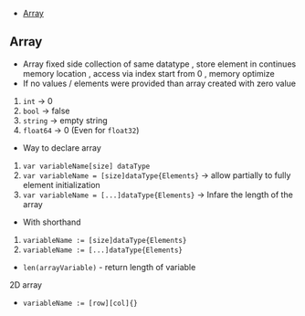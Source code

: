 - [Array](#array)


## Array
- Array fixed side collection of same datatype , store element in continues memory location , access via index start from 0 , memory optimize
- If no values / elements were provided than array created with zero value
1. `int` -> 0
2. `bool` -> false
3. `string` -> empty string
4. `float64` -> 0 (Even for `float32`)

- Way to declare array
1. `var variableName[size] dataType`
2. `var variableName = [size]dataType{Elements}` -> allow partially to fully element initialization 
3. `var variableName = [...]dataType{Elements}` -> Infare the length of the array

- With shorthand
1. `variableName := [size]dataType{Elements}`
2. `variableName := [...]dataType{Elements}`
- `len(arrayVariable)` - return length of variable


2D array 

- `variableName := [row][col]{}`